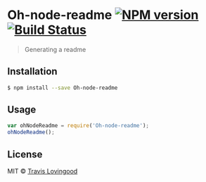 # Oh-node-readme [![NPM version](https://badge.fury.io/js/Oh-node-readme.svg)](https://npmjs.org/package/Oh-node-readme) [![Build Status](https://travis-ci.org/TravisLovingood/Oh-node-readme.svg?branch=master)](https://travis-ci.org/TravisLovingood/Oh-node-readme)

> Generating a readme

## Installation

```sh
$ npm install --save Oh-node-readme
```

## Usage

```js
var ohNodeReadme = require('Oh-node-readme');
ohNodeReadme();
```

## License

MIT © [Travis Lovingood]()
